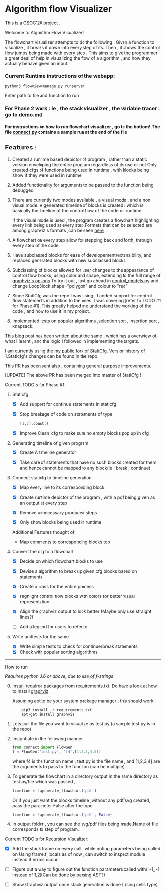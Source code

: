 # Algorithm flow Visualizer

This is a GSOC'20 project .

Welcome to Algorithm Flow Visualizer ! 

The flowchart visualizer attempts to do the following : Given a function to visualize , it breaks it down into every step of its.
Then , it shows the control flow jumps being made with every step . This aims to give the programmer a great deal of help in 
visualizing the flow of a algorithm , and how they actually behave given an input.

### Current Runtime instructions of the webapp:

``` 
python3 flowview/manage.py runserver
```
    
    
Enter path to file and function to run



### For Phase 2 work : Ie , the stack visualizer , the variable tracer : go to [demo.md](demo.md)

#### For instructions on how to run flowchart visualizer , go to the bottom!.The file [connect.py](/connect.py) contains a sample run at the end of the file

## Features :


1. Created a runtime based depictor of program , rather than a static version enveloping the entire program regardless of its use or not
Only created cfgs of functions being used in runtime , with blocks being show if they were used in runtime

2. Added functionality for arguments to be passed  to the function being debugged

3. There are currently two modes available , a visual mode , and a non visual mode.
A generated timeline of blocks is created : which is basically the timeline of the control flow of the code on runtime.

    If the visual mode is used , the program creates a flowchart highlighting every link being used at every step.Formats that can be selected are 
    among graphviz's formats ,can be seen [here](https://graphviz.org/doc/info/output.html)

4. A flowchart on every step  allow for stepping back and forth, through every step of the code.

5. Have subclassed blocks for ease of developement/extensibility, and replaced generated blocks with new subclassed blocks. 

6. Subclassing of blocks allowed for user changes to the appearance of control flow blocks, using  color and shape,
extending to the full range of [graphviz's options](https://graphviz.org/doc/info/shapes.html)
 To try it out , just go ahead in [control_models.py](control_models.py) and change LoopBlock.shape="polygon" and colour to "red"

7.  Since StatiCfg was the repo I was using , I added support for control flow statements in addition to the ones it was covering (refer to TODO #1 for Phase #1).
This greatly helped me understand the working of the code , and how to use it in my project.

8. Implemented tests on popular algorithms ,selection sort , insertion sort , knapsack.

[This blog](https://vishwesh-d-kumar.github.io/GSoC-2020-Journey-so-far!/) post has been written about the same , which has a overwiew of what I learnt , and the logic I followed in implementing the targets.

I am currently using the [my public fork of StatiCfg](https://github.com/vishwesh-D-kumar/staticfg). 
Version history of 1.Staticfg's changes can be found in the repo.

This [PR](https://github.com/coetaur0/staticfg/pull/13) has been sent also , containing general purpose improvements.

[UPDATE] The above PR has been merged into master of StatiCfg !


Current TODO's for Phase #1:

1. Staticfg

    * [x] Add support for continue statements in staticfg 
    
    * [x] Stop breakage of code on statements of type 
        ```python
        [1,2].count()
        ```
    
    * [x] Improve Clean_cfg to make sure no empty blocks pop up in cfg

2. Generating timeline of given program
    * [x] Create A timeline generator
    
    * [x] Take care of statements that have no such blocks created for them  and hence cannot be mapped to any block(ie : break , continue)

3. Connect staticfg to timeline generation

    * [x] Map every line to its corresponding block
    
    * [x] Create runtime depictor of the program , with a pdf being given as an output at every step
    
    * [x] Remove unnecessary produced steps 
    
    * [x] Only show blocks being used in runtime 
    
     
    Additional Features thought of:
    
    * Map comments to corresponding blocks too
4. Convert the cfg to a flowchart 

    * [x] Decide on which flowchart blocks to use
    
    * [x] Devise a algorithm to break up given cfg blocks based on statements 
    
    * [x] Create a class for the entire process
    
    * [x] Highlight control flow blocks with colors for better visual representation
    
    * [x] Align the graphviz output to look better (Maybe only use straight lines?)
    
    * [ ] Add a legend for users to refer to
 
5. Write unittests for the same

    * [x] Write simple tests to check for continue/break statements
    * [x] Check with popular sorting algorithms
 
 ---
 How to run
 
 *Requires python 3.6 or above, due to use of f-strings*
 
0. Install required packages from requirements.txt. Do have a look at how to install [graphviz](https://graphviz.gitlab.io/download)

    Assuming apt to be your system package manager , this should work
    ```
        pip3 install -r requirements.txt
        apt-get install graphviz  
    ```

1. Lets call the file you want to visualize as test.py (a sample test.py is in the repo)
2. Instantiate in the following manner
    ```python
   from connect import FlowGen
   f = FlowGen('test.py', 'f4',[1,2,3,4,5])
    ```
   where f4  is the function name , test.py is the file name , and [1,2,3,4] are the arguments to pass to the function (can be multiple)
3. To generate the flowchart in a directory output in the same directory as test.py/file which was passed , 
    ```python
   timeline = f.generate_flowchart('pdf')
    ```
   Or if you just want the blocks timeline ,without any pdf/svg created, pass the parameter False after the type
   ```python
   timeline = f.generate_flowchart('pdf', False)
   ```
4. In output folder , you can see the svg/pdf files being made.Name of file corresponds to step of program.

 Current TODO's for Recursion Visualizer:
 
 * [x] Add the stack frame on every call , while noting parameters being called on 
        Using frame.f_locals as of now , can switch to inspect module instead if errors occur

 * [ ] Figure out a way to figure out the function parameters called with(i+1,j-1 instead of 1,2)(Can be done by parsing AST?)
 
 * [ ] Show Graphviz output once stack generation is done (Using cells type)
 

